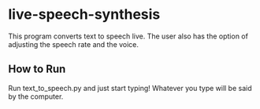 # live-speech-synthesis
This program converts text to speech live. The user also has the option of adjusting the speech rate and the voice. 

## How to Run
Run text_to_speech.py and just start typing! Whatever you type will be said by the computer.
